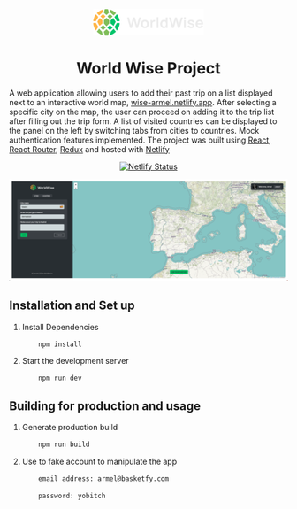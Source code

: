 <div align="center">
  <img alt="Logo" src="/public/logo.png" width="200" />
</div>
<h1 align="center">
  World Wise Project
</h1>
<p align="center">

A web application allowing users to add their past trip on a list displayed next to an interactive world map, <a href="https://wise-armel.netlify.app/" target="_blank">wise-armel.netlify.app</a>. After selecting a specific city on the map, the user can proceed on adding it to the trip list after filling out the trip form. A list of visited countries can be displayed to the panel on the left by switching tabs from cities to countries. Mock authentication features implemented. The project was built using <a href="https://react.dev/" target="_blank">React</a>, <a href="https://reactrouter.com/en/main" target="_blank">React Router</a>, <a href="https://redux.js.org/" target="_blank">Redux</a> and hosted with <a href="https://www.netlify.com/" target="_blank">Netlify</a>

</p>

<p align="center">
  <a href="https://app.netlify.com/sites/forkify-armel/deploys" target="_blank">
    <img src="https://api.netlify.com/api/v1/badges/1963b488-7b78-48c9-9e2d-6fb5e47ab3af/deploy-status" alt="Netlify Status" />
  </a>
</p>

<div align="center">
  <img alt="Demo" src="/public/Demo.png"/>
</div>

## Installation and Set up

1. Install Dependencies

   ```sh
       npm install
   ```

2. Start the development server

   ```sh
       npm run dev
   ```

## Building for production and usage

1. Generate production build

   ```sh
       npm run build
   ```

2. Use to fake account to manipulate the app
   ```sh
       email address: armel@basketfy.com
   ```
   ```sh
       password: yobitch
   ```
